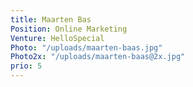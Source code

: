 ```yaml
---
title: Maarten Bas
Position: Online Marketing
Venture: HelloSpecial
Photo: "/uploads/maarten-baas.jpg"
Photo2x: "/uploads/maarten-baas@2x.jpg"
prio: 5
---
```


